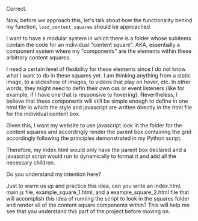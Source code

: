 Correct.

Now, before we approach this, let's talk about how the functionality behind my function, `load_content_squares` should be approached.

I want to have a modular system in which there is a folder whose subitems contain the code for an individual "content square". AKA, essentially a component system where my "components" are the elements within these arbitrary content squares.

I need a certain level of flexibility for these elements since I do not know what I want to do in these squares yet. I am thinking anything from a static image, to a slideshow of images, to videos that play on hover, etc. In other words, they might need to defin their own css or event listeners (like for example, if I have one that is responsive to hovering). Nevertheless, I believe that these components will still be simple enough to define in one html file in which the style and javascript are written directly in the html file for the individual content box.

Given this, I want my website to use javascript look in the folder for the content squares and accordingly render the parent box containing the grid accordingly following the principles demonstrated in my Python script.

Therefore, my index.html would only have the parent box declared and a javascript script would run to dynamically to format it and add all the necessary children.

Do you understand my intention here?

Just to warm us up and practice this idea, can you write an index.html, main.js file, example_square_1.html, and a example_square_2.html file that will accomplish this idea of running the script to look in the squares folder and render all of the content square compenents within? This will help me see that you understand this part of the project before moving on.